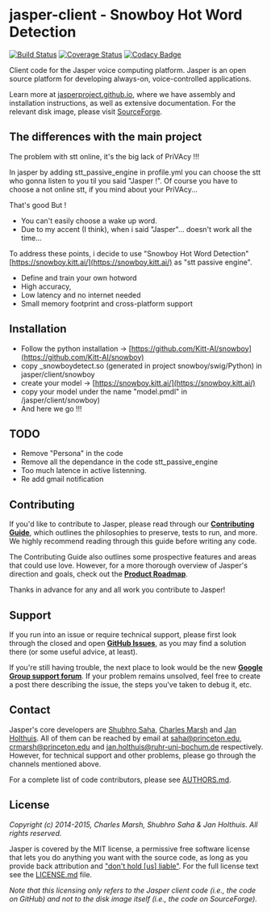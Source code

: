 jasper-client - Snowboy Hot Word Detection
=============

[![Build Status](https://travis-ci.org/jasperproject/jasper-client.svg?branch=master)](https://travis-ci.org/jasperproject/jasper-client) [![Coverage Status](https://img.shields.io/coveralls/jasperproject/jasper-client.svg)](https://coveralls.io/r/jasperproject/jasper-client) [![Codacy Badge](https://www.codacy.com/project/badge/3a50e1bc2261419894d76b7e2c1ac694)](https://www.codacy.com/app/jasperproject/jasper-client)

Client code for the Jasper voice computing platform. Jasper is an open source platform for developing always-on, voice-controlled applications.

Learn more at [jasperproject.github.io](http://jasperproject.github.io/), where we have assembly and installation instructions, as well as extensive documentation. For the relevant disk image, please visit [SourceForge](http://sourceforge.net/projects/jasperproject/).

## The differences with the main project

The problem with stt online, it's the big lack of PriVAcy !!!

In jasper by adding stt_passive_engine in profile.yml you can choose the stt who gonna listen to you til you said "Jasper !".
Of course you have to choose a not online stt, if you mind about your PriVAcy...

That's good But !
- You can't easily choose a wake up word.
- Due to my accent (I think),  when i said "Jasper"... doesn't work all the time...

To address these points, i decide to use "Snowboy Hot Word Detection" [https://snowboy.kitt.ai/](https://snowboy.kitt.ai/) as "stt passive engine".
- Define and train your own hotword
- High accuracy, 
- Low latency and no internet needed
- Small memory footprint and cross-platform support

## Installation

- Follow the python installation -> [https://github.com/Kitt-AI/snowboy](https://github.com/Kitt-AI/snowboy)
- copy _snowboydetect.so (generated in project snowboy/swig/Python) in jasper/client/snowboy
- create your model -> [https://snowboy.kitt.ai/](https://snowboy.kitt.ai/)
- copy your model under the name "model.pmdl" in /jasper/client/snowboy)
- And here we go !!!

## TODO

- Remove "Persona" in the code
- Remove all the dependance in the code stt_passive_engine
- Too much latence in active listenning.
- Re add gmail notification 

## Contributing

If you'd like to contribute to Jasper, please read through our **[Contributing Guide](CONTRIBUTING.md)**, which outlines the philosophies to preserve, tests to run, and more. We highly recommend reading through this guide before writing any code.

The Contributing Guide also outlines some prospective features and areas that could use love. However, for a more thorough overview of Jasper's direction and goals, check out the **[Product Roadmap](https://github.com/jasperproject/jasper-client/wiki/Roadmap)**.

Thanks in advance for any and all work you contribute to Jasper!

## Support

If you run into an issue or require technical support, please first look through the closed and open **[GitHub Issues](https://github.com/jasperproject/jasper-client/issues)**, as you may find a solution there (or some useful advice, at least).

If you're still having trouble, the next place to look would be the new **[Google Group support forum](https://groups.google.com/forum/#!forum/jasper-support-forum)**. If your problem remains unsolved, feel free to create a post there describing the issue, the steps you've taken to debug it, etc.

## Contact

Jasper's core developers are [Shubhro Saha](http://www.shubhro.com), [Charles Marsh](http://www.crmarsh.com) and [Jan Holthuis](http://homepage.ruhr-uni-bochum.de/Jan.Holthuis/).  All of them can be reached by email at [saha@princeton.edu](mailto:saha@princeton.edu), [crmarsh@princeton.edu](mailto:crmarsh@princeton.edu) and [jan.holthuis@ruhr-uni-bochum.de](mailto:jan.holthuis@ruhr-uni-bochum.de) respectively. However, for technical support and other problems, please go through the channels mentioned above.

For a complete list of code contributors, please see [AUTHORS.md](AUTHORS.md).

## License

*Copyright (c) 2014-2015, Charles Marsh, Shubhro Saha & Jan Holthuis. All rights reserved.*

Jasper is covered by the MIT license, a permissive free software license that lets you do anything you want with the source code, as long as you provide back attribution and ["don't hold \[us\] liable"](http://choosealicense.com). For the full license text see the [LICENSE.md](LICENSE.md) file.

*Note that this licensing only refers to the Jasper client code (i.e.,  the code on GitHub) and not to the disk image itself (i.e., the code on SourceForge).*

